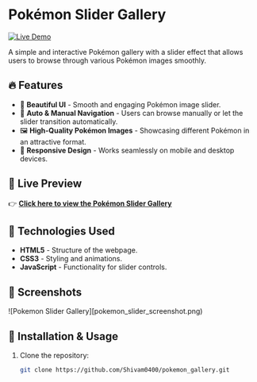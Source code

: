# Pokémon Slider Gallery

[![Live Demo](https://img.shields.io/badge/Live-Demo-blue)](https://shivam0400.github.io/pokemon_gallery/)

A simple and interactive Pokémon gallery with a slider effect that allows users to browse through various Pokémon images smoothly.

## 🔥 Features

- 🎨 **Beautiful UI** - Smooth and engaging Pokémon image slider.
- 🔄 **Auto & Manual Navigation** - Users can browse manually or let the slider transition automatically.
- 🖼️ **High-Quality Pokémon Images** - Showcasing different Pokémon in an attractive format.
- 📱 **Responsive Design** - Works seamlessly on mobile and desktop devices.

## 🚀 Live Preview

👉 **[Click here to view the Pokémon Slider Gallery](https://shivam0400.github.io/pokemon_gallery/)**  

## 📌 Technologies Used

- **HTML5** - Structure of the webpage.
- **CSS3** - Styling and animations.
- **JavaScript** - Functionality for slider controls.

## 📸 Screenshots

![Pokemon Slider Gallery][pokemon_slider_screenshot.png) 

## 📂 Installation & Usage

1. Clone the repository:
   ```sh
   git clone https://github.com/Shivam0400/pokemon_gallery.git
